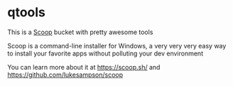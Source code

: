 # qtools
This is a [Scoop](https://github.com/lukesampson/scoop/wiki/Buckets) bucket with pretty awesome tools

Scoop is a command-line installer for Windows, a very very very easy way to install your favorite apps without polluting your dev environment

You can learn more about it at https://scoop.sh/ and https://github.com/lukesampson/scoop
